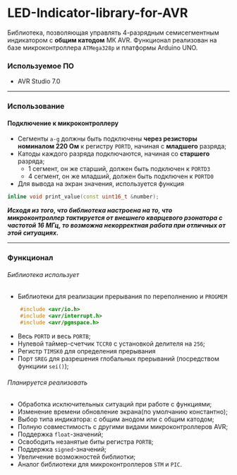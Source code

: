 # LED-Indicator-library-for-AVR
 Библиотека, позволяющая управлять 4-разрядным семисегментным индикатором с **общим катодом** МК AVR.
Функционал реализован на базе микроконтроллера `ATMega328p` и платформы Arduino UNO.
### Используемое ПО 
* AVR Studio 7.0
 ---
 ### Использование
#### Подключение к микроконтроллеру

* Сегменты `a-g` должны быть подключены **через резисторы номиналом 220 Ом** к регистру `PORTD`, начиная с **младшего** разряда;
* Катоды каждого разряда подключаются, начиная со **старшего** разряда; 
    * 1 сегмент, он же старший, должен быть подключен к `PORTD3`
    * 4 сегмент, он же младший, должен быть подключен к `PORTD0`
* Для вывода на экран значения, используется функция
```C++
inline void print_value(const uint16_t &number);
```
***Исходя из того, что библиотека настроена на то, что микроконтроллер тактируется от внешнего кварцевого рзонатора с частотой 16 МГц, то возможна некорректная работа при отличных от этой ситуациях.***


---
 ### Функционал
###### Библиотека использует
* Библиотеки для реализации прерывания по переполнению и `PROGMEM`
```C++
    #include <avr/io.h>
    #include <avr/interrupt.h>
    #include <avr/pgmspace.h>
```
* Весь `PORTD` и весь `PORTB`;
* Нулевой таймер-счетчик `TCCR0` с установкой делителя на `256`;
* Регистр `TIMSK0` для определения прерывания 
* Порт `SREG` для разрешения глобальных прерываний (посредством функциии `sei()`);
###### Планируется реализовать
* Обработка исключительных ситуаций при работе с функциями;
* Изменение времени обновление экрана(по умолчанию константно);
* Выбор типа индикатора: с общим анодом или с общим катодом;
* Полную совместимость с другими видами микроконтроллеров AVR;
* Поддержка `float`-значений;
* Освободить незанятые биты регистра `PORTB`;
* Поддержка `signed`-значений;
* Увеличение возможностей библиотки;
* Аналог библиотеки для микроконтроллеров `STM` и `PIC`.
